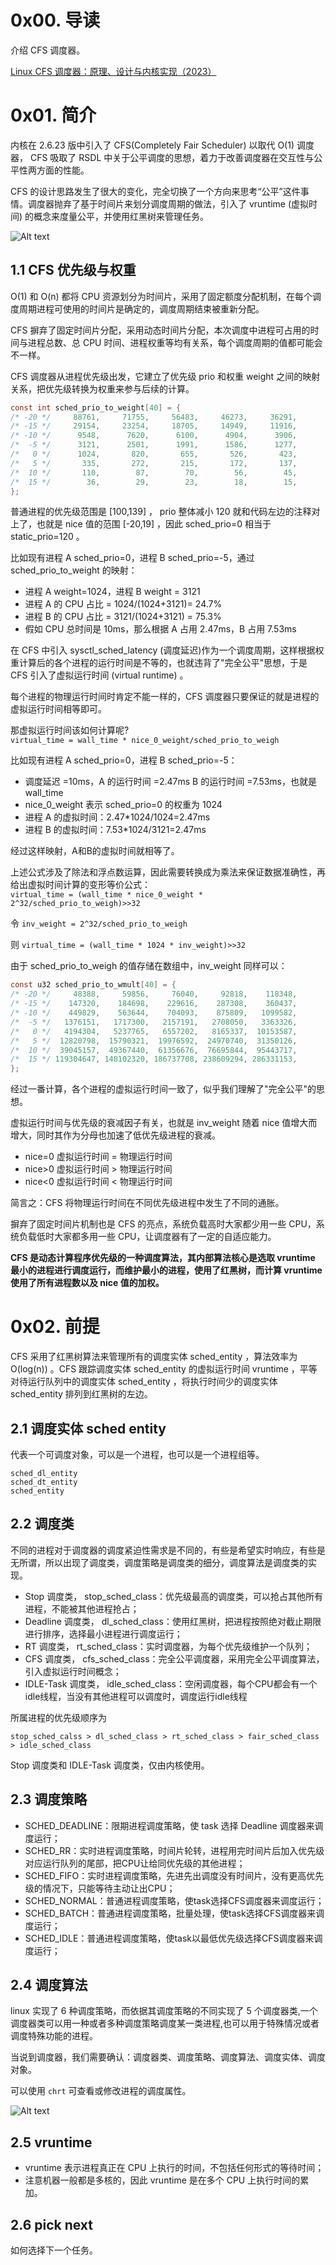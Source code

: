 # 0x00. 导读

介绍 CFS 调度器。

[Linux CFS 调度器：原理、设计与内核实现（2023）](https://arthurchiao.art/blog/linux-cfs-design-and-implementation-zh/)

# 0x01. 简介

内核在 2.6.23 版中引入了 CFS(Completely Fair Scheduler) 以取代 O(1) 调度器， CFS 吸取了 RSDL 中关于公平调度的思想，着力于改善调度器在交互性与公平性两方面的性能。

CFS 的设计思路发生了很大的变化，完全切换了一个方向来思考“公平”这件事情。调度器抛弃了基于时间片来划分调度周期的做法，引入了 vruntime (虚拟时间) 的概念来度量公平，并使用红黑树来管理任务。

![Alt text](../../../pic/linux/sched/cfs_scheduler_example.png)

## 1.1 CFS 优先级与权重

O(1) 和 O(n) 都将 CPU 资源划分为时间片，采用了固定额度分配机制，在每个调度周期进程可使用的时间片是确定的，调度周期结束被重新分配。

CFS 摒弃了固定时间片分配，采用动态时间片分配，本次调度中进程可占用的时间与进程总数、总 CPU 时间、进程权重等均有关系，每个调度周期的值都可能会不一样。

CFS 调度器从进程优先级出发，它建立了优先级 prio 和权重 weight 之间的映射关系，把优先级转换为权重来参与后续的计算。

```c
const int sched_prio_to_weight[40] = {
/* -20 */     88761,     71755,     56483,     46273,     36291,
/* -15 */     29154,     23254,     18705,     14949,     11916,
/* -10 */      9548,      7620,      6100,      4904,      3906,
/*  -5 */      3121,      2501,      1991,      1586,      1277,
/*   0 */      1024,       820,       655,       526,       423,
/*   5 */       335,       272,       215,       172,       137,
/*  10 */       110,        87,        70,        56,        45,
/*  15 */        36,        29,        23,        18,        15,
};
```

普通进程的优先级范围是 [100,139] ， prio 整体减小 120 就和代码左边的注释对上了，也就是 nice 值的范围 [-20,19] ，因此 sched_prio=0 相当于 static_prio=120 。

比如现有进程 A sched_prio=0，进程 B sched_prio=-5，通过 sched_prio_to_weight 的映射：

- 进程 A weight=1024，进程 B weight = 3121
- 进程 A 的 CPU 占比 = 1024/(1024+3121)= 24.7%
- 进程 B 的 CPU 占比 = 3121/(1024+3121) = 75.3%
- 假如 CPU 总时间是 10ms，那么根据 A 占用 2.47ms，B 占用 7.53ms

在 CFS 中引入 sysctl_sched_latency (调度延迟)作为一个调度周期，这样根据权重计算后的各个进程的运行时间是不等的，也就违背了"完全公平"思想，于是 CFS 引入了虚拟运行时间 (virtual runtime) 。

每个进程的物理运行时间时肯定不能一样的，CFS 调度器只要保证的就是进程的虚拟运行时间相等即可。

那虚拟运行时间该如何计算呢?  
`virtual_time = wall_time * nice_0_weight/sched_prio_to_weigh`

比如现有进程 A sched_prio=0，进程 B sched_prio=-5：

- 调度延迟 =10ms，A 的运行时间 =2.47ms B 的运行时间 =7.53ms，也就是 wall_time
- nice_0_weight 表示 sched_prio=0 的权重为 1024
- 进程 A 的虚拟时间：2.47*1024/1024=2.47ms
- 进程 B 的虚拟时间：7.53*1024/3121=2.47ms

经过这样映射，A和B的虚拟时间就相等了。

上述公式涉及了除法和浮点数运算，因此需要转换成为乘法来保证数据准确性，再给出虚拟时间计算的变形等价公式：  
`virtual_time = (wall_time * nice_0_weight * 2^32/sched_prio_to_weigh)>>32`

令 `inv_weight = 2^32/sched_prio_to_weigh`

则 `virtual_time = (wall_time * 1024 * inv_weight)>>32`

由于 sched_prio_to_weigh 的值存储在数组中，inv_weight 同样可以：
```c
const u32 sched_prio_to_wmult[40] = {
/* -20 */     48388,     59856,     76040,     92818,    118348,
/* -15 */    147320,    184698,    229616,    287308,    360437,
/* -10 */    449829,    563644,    704093,    875809,   1099582,
/*  -5 */   1376151,   1717300,   2157191,   2708050,   3363326,
/*   0 */   4194304,   5237765,   6557202,   8165337,  10153587,
/*   5 */  12820798,  15790321,  19976592,  24970740,  31350126,
/*  10 */  39045157,  49367440,  61356676,  76695844,  95443717,
/*  15 */ 119304647, 148102320, 186737708, 238609294, 286331153,
};
```

经过一番计算，各个进程的虚拟运行时间一致了，似乎我们理解了"完全公平"的思想。

虚拟运行时间与优先级的衰减因子有关，也就是 inv_weight 随着 nice 值增大而增大，同时其作为分母也加速了低优先级进程的衰减。

- nice=0 虚拟运行时间 = 物理运行时间
- nice>0 虚拟运行时间 > 物理运行时间
- nice<0 虚拟运行时间 < 物理运行时间

简言之：CFS 将物理运行时间在不同优先级进程中发生了不同的通胀。

摒弃了固定时间片机制也是 CFS 的亮点，系统负载高时大家都少用一些 CPU，系统负载低时大家都多用一些 CPU，让调度器有了一定的自适应能力。

**CFS 是动态计算程序优先级的一种调度算法，其内部算法核心是选取 vruntime 最小的进程进行调度运行，而维护最小的进程，使用了红黑树，而计算 vruntime 使用了所有进程数以及 nice 值的加权。**

# 0x02. 前提

CFS 采用了红黑树算法来管理所有的调度实体 sched_entity ，算法效率为 O(log(n)) 。CFS 跟踪调度实体 sched_entity 的虚拟运行时间 vruntime ，平等对待运行队列中的调度实体 sched_entity ，将执行时间少的调度实体 sched_entity 排列到红黑树的左边。

## 2.1 调度实体 sched entity

代表一个可调度对象，可以是一个进程，也可以是一个进程组等。
```
sched_dl_entity
sched_dt_entity
sched_entity
```

## 2.2 调度类 

不同的进程对于调度器的调度紧迫性需求是不同的，有些是希望实时响应，有些是无所谓，所以出现了调度类，调度策略是调度类的细分，调度算法是调度类的实现。

- Stop 调度类， stop_sched_class：优先级最高的调度类，可以抢占其他所有进程，不能被其他进程抢占；
- Deadline 调度类， dl_sched_class：使用红黑树，把进程按照绝对截止期限进行排序，选择最小进程进行调度运行；
- RT 调度类， rt_sched_class：实时调度器，为每个优先级维护一个队列；
- CFS 调度类， cfs_sched_class：完全公平调度器，采用完全公平调度算法，引入虚拟运行时间概念；
- IDLE-Task 调度类， idle_sched_class：空闲调度器，每个CPU都会有一个idle线程，当没有其他进程可以调度时，调度运行idle线程

所属进程的优先级顺序为
```
stop_sched_calss > dl_sched_class > rt_sched_class > fair_sched_class > idle_sched_class
```

Stop 调度类和 IDLE-Task 调度类，仅由内核使用。

## 2.3 调度策略

- SCHED_DEADLINE：限期进程调度策略，使 task 选择 Deadline 调度器来调度运行；
- SCHED_RR：实时进程调度策略，时间片轮转，进程用完时间片后加入优先级对应运行队列的尾部，把CPU让给同优先级的其他进程；
- SCHED_FIFO：实时进程调度策略，先进先出调度没有时间片，没有更高优先级的情况下，只能等待主动让出CPU；
- SCHED_NORMAL：普通进程调度策略，使task选择CFS调度器来调度运行；
- SCHED_BATCH：普通进程调度策略，批量处理，使task选择CFS调度器来调度运行；
- SCHED_IDLE：普通进程调度策略，使task以最低优先级选择CFS调度器来调度运行；

## 2.4 调度算法

linux 实现了 6 种调度策略，而依据其调度策略的不同实现了 5 个调度器类,一个调度器类可以用一种或者多种调度策略调度某一类进程,也可以用于特殊情况或者调度特殊功能的进程。

当说到调度器，我们需要确认：调度器类、调度策略、调度算法、调度实体、调度对象。

可以使用 `chrt` 可查看或修改进程的调度属性。

![Alt text](../../../pic/linux/sched/sched_class_policy_alg.png)

## 2.5 vruntime

- vruntime 表示进程真正在 CPU 上执行的时间，不包括任何形式的等待时间；
- 注意机器一般都是多核的，因此 vruntime 是在多个 CPU 上执行时间的累加。

## 2.6 pick next

如何选择下一个任务。